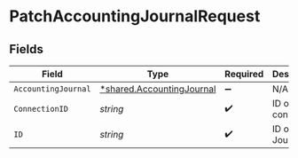 # PatchAccountingJournalRequest


## Fields

| Field                                                                        | Type                                                                         | Required                                                                     | Description                                                                  |
| ---------------------------------------------------------------------------- | ---------------------------------------------------------------------------- | ---------------------------------------------------------------------------- | ---------------------------------------------------------------------------- |
| `AccountingJournal`                                                          | [*shared.AccountingJournal](../../../pkg/models/shared/accountingjournal.md) | :heavy_minus_sign:                                                           | N/A                                                                          |
| `ConnectionID`                                                               | *string*                                                                     | :heavy_check_mark:                                                           | ID of the connection                                                         |
| `ID`                                                                         | *string*                                                                     | :heavy_check_mark:                                                           | ID of the Journal                                                            |